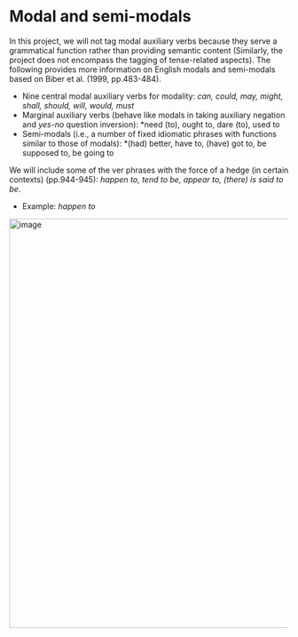 # Modal and semi-modals

In this project, we will not tag modal auxiliary verbs because they serve a grammatical function rather than providing semantic content (Similarly, the project does not encompass the tagging of tense-related aspects). The following provides more information on English modals and semi-modals based on Biber et al. (1999, pp.483-484). 

- Nine central modal auxiliary verbs for modality: *can, could, may, might, shall, should, will, would, must*
- Marginal auxiliary verbs (behave like modals in taking auxiliary negation and *yes-no* question inversion): *need (to), ought to, dare (to), used to
- Semi-modals (i.e., a number of fixed idiomatic phrases with functions similar to those of modals): *(had) better, have to, (have) got to, be supposed to, be going to

We will include some of the ver phrases with the force of a hedge (in certain contexts) (pp.944-945): *happen to, tend to be, appear to, (there) is said to be*.
- Example: *happen to*
<img width="736" alt="image" src="https://user-images.githubusercontent.com/84297888/236060250-958f28c5-936d-412d-9f07-3e957f8c403d.png">
